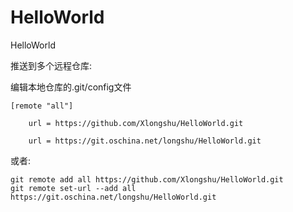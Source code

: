 # HelloWorld
HelloWorld

推送到多个远程仓库:

编辑本地仓库的.git/config文件
```
[remote "all"]

    url = https://github.com/Xlongshu/HelloWorld.git

    url = https://git.oschina.net/longshu/HelloWorld.git

```
或者:
```
git remote add all https://github.com/Xlongshu/HelloWorld.git
git remote set-url --add all https://git.oschina.net/longshu/HelloWorld.git
```